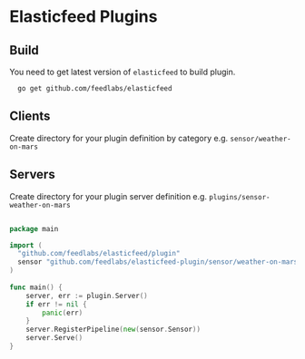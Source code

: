 Elasticfeed Plugins
===================

Build
-----
You need to get latest version of `elasticfeed` to build plugin.
```
  go get github.com/feedlabs/elasticfeed
```

Clients
-------
Create directory for your plugin definition by category e.g. `sensor/weather-on-mars`

Servers
-------
Create directory for your plugin server definition e.g. `plugins/sensor-weather-on-mars`
```go

package main

import (
  "github.com/feedlabs/elasticfeed/plugin"
  sensor "github.com/feedlabs/elasticfeed-plugin/sensor/weather-on-mars"
)
  
func main() {
	server, err := plugin.Server()
	if err != nil {
		panic(err)
	}
	server.RegisterPipeline(new(sensor.Sensor))
	server.Serve()
}

```
